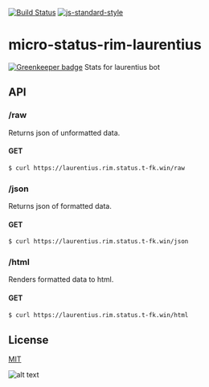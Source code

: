 [![Build Status](https://travis-ci.org/telemark/micro-status-rim-laurentius.svg?branch=master)](https://travis-ci.org/telemark/micro-status-rim-laurentius)
[![js-standard-style](https://img.shields.io/badge/code%20style-standard-brightgreen.svg?style=flat)](https://github.com/feross/standard)

# micro-status-rim-laurentius

[![Greenkeeper badge](https://badges.greenkeeper.io/telemark/micro-status-rim-laurentius.svg)](https://greenkeeper.io/)
Stats for laurentius bot

## API

### **/raw**

Returns json of unformatted data.

#### GET

```bash
$ curl https://laurentius.rim.status.t-fk.win/raw
```

### **/json**

Returns json of formatted data.

#### GET

```bash
$ curl https://laurentius.rim.status.t-fk.win/json
```

### **/html**

Renders formatted data to html. 

#### GET

```bash
$ curl https://laurentius.rim.status.t-fk.win/html
```

## License

[MIT](LICENSE)

![alt text](https://robots.kebabstudios.party/micro-status-rim-laurentius.png "Robohash image of micro-status-rim-laurentius")
